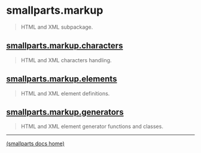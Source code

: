 # smallparts.markup

> HTML and XML subpackage.

## [smallparts.markup.characters](./smallparts.markup.characters.md)

> HTML and XML characters handling.

## [smallparts.markup.elements](./smallparts.markup.elements.md)

> HTML and XML element definitions.

## [smallparts.markup.generators](./smallparts.markup.generators.md)

> HTML and XML element generator functions and classes.

----
[(smallparts docs home)](./)

